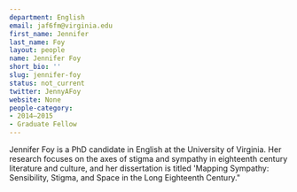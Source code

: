 ```yaml
---
department: English
email: jaf6fm@virginia.edu
first_name: Jennifer
last_name: Foy
layout: people
name: Jennifer Foy
short_bio: ''
slug: jennifer-foy
status: not_current
twitter: JennyAFoy
website: None
people-category:
- 2014–2015
- Graduate Fellow
---
```


Jennifer Foy is a PhD candidate in English at the University of Virginia. Her research focuses on the axes of stigma and sympathy in eighteenth century literature and culture, and her dissertation is titled 'Mapping Sympathy: Sensibility, Stigma, and Space in the Long Eighteenth Century."
